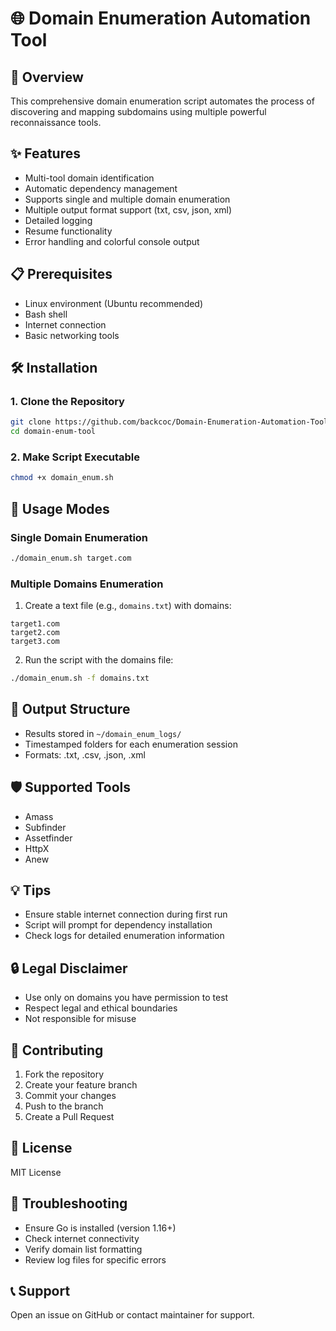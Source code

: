 # 🌐 Domain Enumeration Automation Tool

## 🚀 Overview
This comprehensive domain enumeration script automates the process of discovering and mapping subdomains using multiple powerful reconnaissance tools.

## ✨ Features
- Multi-tool domain identification
- Automatic dependency management
- Supports single and multiple domain enumeration
- Multiple output format support (txt, csv, json, xml)
- Detailed logging
- Resume functionality
- Error handling and colorful console output

## 📋 Prerequisites
- Linux environment (Ubuntu recommended)
- Bash shell
- Internet connection
- Basic networking tools

## 🛠 Installation

### 1. Clone the Repository
```bash
git clone https://github.com/backcoc/Domain-Enumeration-Automation-Tool.git
cd domain-enum-tool
```

### 2. Make Script Executable
```bash
chmod +x domain_enum.sh
```

## 🔧 Usage Modes

### Single Domain Enumeration
```bash
./domain_enum.sh target.com
```

### Multiple Domains Enumeration
1. Create a text file (e.g., `domains.txt`) with domains:
```
target1.com
target2.com
target3.com
```

2. Run the script with the domains file:
```bash
./domain_enum.sh -f domains.txt
```

## 📂 Output Structure
- Results stored in `~/domain_enum_logs/`
- Timestamped folders for each enumeration session
- Formats: .txt, .csv, .json, .xml

## 🛡 Supported Tools
- Amass
- Subfinder
- Assetfinder
- HttpX
- Anew

## 💡 Tips
- Ensure stable internet connection during first run
- Script will prompt for dependency installation
- Check logs for detailed enumeration information

## 🔒 Legal Disclaimer
- Use only on domains you have permission to test
- Respect legal and ethical boundaries
- Not responsible for misuse

## 🤝 Contributing
1. Fork the repository
2. Create your feature branch
3. Commit your changes
4. Push to the branch
5. Create a Pull Request

## 📜 License
MIT License

## 🐛 Troubleshooting
- Ensure Go is installed (version 1.16+)
- Check internet connectivity
- Verify domain list formatting
- Review log files for specific errors

## 📞 Support
Open an issue on GitHub or contact maintainer for support.
```
